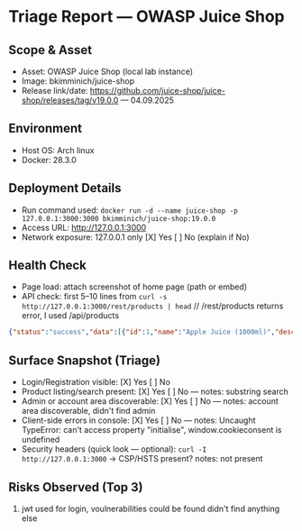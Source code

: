# Triage Report — OWASP Juice Shop

## Scope & Asset
- Asset: OWASP Juice Shop (local lab instance)
- Image: bkimminich/juice-shop
- Release link/date: https://github.com/juice-shop/juice-shop/releases/tag/v19.0.0 — 04.09.2025

## Environment
- Host OS: Arch linux
- Docker: 28.3.0

## Deployment Details
- Run command used: `docker run -d --name juice-shop -p 127.0.0.1:3000:3000 bkimminich/juice-shop:19.0.0`
- Access URL: http://127.0.0.1:3000
- Network exposure: 127.0.0.1 only [X] Yes  [ ] No  (explain if No)

## Health Check
- Page load: attach screenshot of home page (path or embed)
- API check: first 5–10 lines from `curl -s http://127.0.0.1:3000/rest/products | head` // /rest/products returns error, I used /api/products
```json
{"status":"success","data":[{"id":1,"name":"Apple Juice (1000ml)","description":"The all-time classic.","price":1.99,"deluxePrice":0.99,"image":"apple_juice.jpg","createdAt":"2025-09-12T12:00:56.851Z","updatedAt":"2025-09-12T12:00:56.851Z","deletedAt":null},{"id":2,"name":"Orange Juice (1000ml)","description":"Made from oranges hand-picked by Uncle Dittmeyer.","price":2.99,"deluxePrice":2.49,"image":"orange_juice.jpg","createdAt":"2025-09-12T12:00:56.851Z","updatedAt":"2025-09-12T12:00:56.851Z","deletedAt":null},{"id":3,"name":"Eggfruit Juice (500ml)","description":"Now with even more exotic flavour.","price":8.99,"deluxePrice":8.99,"image":"eggfruit_juice.jpg","createdAt":"2025-09-12T12:00:56.851Z","updatedAt":"2025-09-12T12:00:56.851Z","deletedAt":null},{"id":4,"name":"Raspberry Juice (1000ml)","description":"Made from blended Raspberry Pi, water and sugar.","price":4.99,"deluxePrice":4.99,"image":"raspberry_juice.jpg","createdAt":"2025-09-12T12:00:56.851Z","updatedAt":"2025-09-12T12:00:56.851Z","deletedAt":null},{"id":5,"name":"Lemon Juice (500ml)","description":"Sour but full of vitamins.","price":2.99,"deluxePrice":1.99,"image":"lemon_juice.jpg","createdAt":"2025-09-12T12:00:56.852Z","updatedAt":"2025-09-12T12:00:56.852Z","deletedAt":null},{"id":6,"name":"Banana Juice (1000ml)","description":"Monkeys love it the most.","price":1.99,"deluxePrice":1.99,"image":"banana_juice.jpg","createdAt":"2025-09-12T12:00:56.852Z","updatedAt":"2025-09-12T12:00:56.852Z","deletedAt":null},{"id":7,"name":"OWASP Juice Shop T-Shirt","description":"Real fans wear it 24/7!","price":22.49,"deluxePrice":22.49,"image":"fan_shirt.jpg","createdAt":"2025-09-12T12:00:56.852Z","updatedAt":"2025-09-12T12:00:56.852Z","deletedAt":null},{"id":8,"name":"OWASP Juice Shop CTF Girlie-Shirt","description":"For serious Capture-the-Flag heroines only!","price":22.49,"deluxePrice":22.49,"image":"fan_girlie.jpg","createdAt":"2025-09-12T12:00:56.852Z","updatedAt":"2025-09-12T12:00:56.852Z","deletedAt":null},{"id":9,"name":"OWASP SSL Advanced Forensic Tool (O-Saft)","description":"O-Saft is an easy to use tool to show information about SSL certificate and tests the SSL connection according given list of ciphers and various SSL configurations. <a href=\"https://www.owasp.org/index.php/O-Saft\" target=\"_blank\">More...</a>","price":0.01,"deluxePrice":0.01,"image":"orange_juice.jpg","createdAt":"2025-09-12T12:00:56.853Z","updatedAt":"2025-09-12T12:00:56.853Z","deletedAt":null},
```

## Surface Snapshot (Triage)
- Login/Registration visible:  [X] Yes  [ ] No
- Product listing/search present: [X] Yes  [ ] No — notes: substring search
- Admin or account area discoverable: [X] Yes  [ ] No — notes: account area discoverable, didn't find admin
- Client-side errors in console: [X] Yes  [ ] No — notes: Uncaught TypeError: can't access property "initialise", window.cookieconsent is undefined
- Security headers (quick look — optional): `curl -I http://127.0.0.1:3000` → CSP/HSTS present? notes: not present

## Risks Observed (Top 3)
1) jwt used for login, voulnerabilities could be found
didn't find anything else
